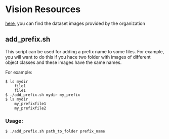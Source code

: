 # Vision Resources

[here](http://ycb-benchmarks.s3-website-us-east-1.amazonaws.com/), you can find the dataset images provided by the organization

## add_prefix.sh

This script can be used for adding a prefix name to some files. For example, you will want to do this if you hace two folder with images of different object classes and these images have the same names.

For example:
```
$ ls mydir
    file1
    file1
$ ./add_prefix.sh mydir my_prefix
$ ls mydir
    my_prefixfile1
    my_prefixfile2
```

### Usage:

```
$ ./add_prefix.sh path_to_folder prefix_name
```